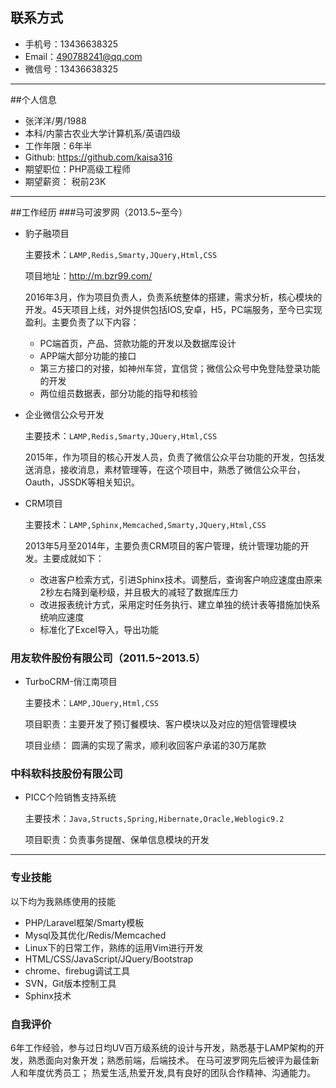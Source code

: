 ## 联系方式
- 手机号：13436638325
- Email：490788241@qq.com
- 微信号：13436638325

----
##个人信息

- 张洋洋/男/1988
- 本科/内蒙古农业大学计算机系/英语四级
- 工作年限：6年半
- Github: https://github.com/kaisa316
- 期望职位：PHP高级工程师
- 期望薪资： 税前23K

---

##工作经历
###马可波罗网（2013.5~至今）
+ 豹子融项目

	主要技术：`LAMP,Redis,Smarty,JQuery,Html,CSS`
	
	项目地址：http://m.bzr99.com/

	2016年3月，作为项目负责人，负责系统整体的搭建，需求分析，核心模块的开发。45天项目上线，对外提供包括IOS,安卓，H5，PC端服务，至今已实现盈利。主要负责了以下内容：

	- PC端首页，产品、贷款功能的开发以及数据库设计
	- APP端大部分功能的接口
	- 第三方接口的对接，如神州车贷，宜信贷；微信公众号中免登陆登录功能的开发
	- 两位组员数据表，部分功能的指导和核验

+ 企业微信公众号开发

	主要技术：`LAMP,Redis,Smarty,JQuery,Html,CSS`

	2015年，作为项目的核心开发人员，负责了微信公众平台功能的开发，包括发送消息，接收消息，素材管理等，在这个项目中，熟悉了微信公众平台，Oauth，JSSDK等相关知识。

+ CRM项目

	主要技术：`LAMP,Sphinx,Memcached,Smarty,JQuery,Html,CSS`
	
	
	2013年5月至2014年，主要负责CRM项目的客户管理，统计管理功能的开发。主要成就如下：
 	- 改进客户检索方式，引进Sphinx技术。调整后，查询客户响应速度由原来2秒左右降到毫秒级，并且极大的减轻了数据库压力
 	- 改进报表统计方式，采用定时任务执行、建立单独的统计表等措施加快系统响应速度
 	- 标准化了Excel导入，导出功能

### 用友软件股份有限公司（2011.5~2013.5）

 
+ TurboCRM-俏江南项目
	
	主要技术：`LAMP,JQuery,Html,CSS`

	项目职责：主要开发了预订餐模块、客户模块以及对应的短信管理模块  

	项目业绩： 圆满的实现了需求，顺利收回客户承诺的30万尾款

### 中科软科技股份有限公司
+ PICC个险销售支持系统

	主要技术：`Java,Structs,Spring,Hibernate,Oracle,Weblogic9.2`

	项目职责：负责事务提醒、保单信息模块的开发

---

### 专业技能

以下均为我熟练使用的技能

- PHP/Laravel框架/Smarty模板
- Mysql及其优化/Redis/Memcached
- Linux下的日常工作，熟练的运用Vim进行开发
- HTML/CSS/JavaScript/JQuery/Bootstrap
- chrome、firebug调试工具
- SVN，Git版本控制工具
- Sphinx技术

### 自我评价
6年工作经验，参与过日均UV百万级系统的设计与开发，熟悉基于LAMP架构的开发，熟悉面向对象开发；熟悉前端，后端技术。
在马可波罗网先后被评为最佳新人和年度优秀员工；
热爱生活,热爱开发,具有良好的团队合作精神、沟通能力。
